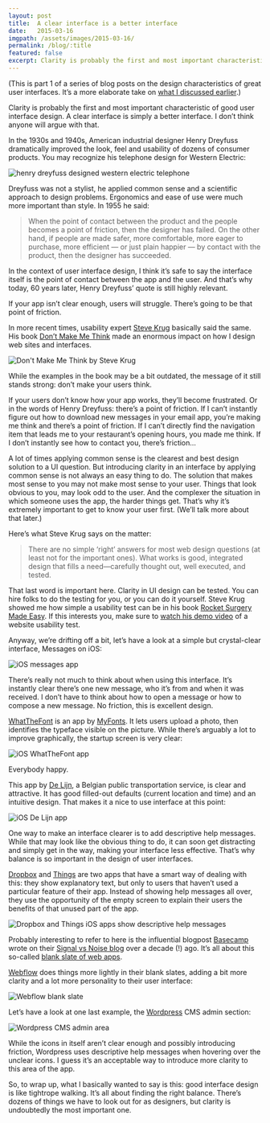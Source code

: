 ```yaml
---
layout: post
title:  A clear interface is a better interface
date:   2015-03-16
imgpath: /assets/images/2015-03-16/
permalink: /blog/:title
featured: false
excerpt: Clarity is probably the first and most important characteristic of good user interface design. A clear interface is simply a better interface. I don’t think anyone will argue with that.
---
```


(This is part 1 of a series of blog posts on the design characteristics of great user interfaces. It’s a more elaborate take on [what I discussed earlier](http://thomasbyttebier.be/blog/characteristics-of-a-well-designed-user-interface).)

Clarity is probably the first and most important characteristic of good user interface design. A clear interface is simply a better interface. I don’t think anyone will argue with that.

In the 1930s and 1940s, American industrial designer Henry Dreyfuss dramatically improved the look, feel and usability of dozens of consumer products. You may recognize his telephone design for Western Electric:

![henry dreyfuss designed western electric telephone]({{site.baseurl}}{{page.imgpath}}dreyfuss-westernelectric302.jpg)

Dreyfuss was not a stylist, he applied common sense and a scientific approach to design problems. Ergonomics and ease of use were much more important than style. In 1955 he said:

> When the point of contact between the product and the people becomes a point of friction, then the designer has failed. On the other hand, if people are made safer, more comfortable, more eager to purchase, more efficient — or just plain happier — by contact with the product, then the designer has succeeded.

In the context of user interface design, I think it’s safe to say the interface itself is the point of contact between the app and the user. And that’s why today, 60 years later, Henry Dreyfuss’ quote is still highly relevant.

If your app isn’t clear enough, users will struggle. There’s going to be that point of friction.

In more recent times, usability expert [Steve Krug](http://www.sensible.com) basically said the same. His book [Don’t Make Me Think](http://www.sensible.com/dmmt.html) made an enormous impact on how I design web sites and interfaces.

![Don't Make Me Think by Steve Krug]({{site.baseurl}}{{page.imgpath}}dontmakemethink.jpg)

While the examples in the book may be a bit outdated, the message of it still stands strong: don’t make your users think.

If your users don’t know how your app works, they’ll become frustrated. Or in the words of Henry Dreyfuss: there’s a point of friction. If I can’t instantly figure out how to download new messages in your email app, you’re making me think and there’s a point of friction. If I can’t directly find the navigation item that leads me to your restaurant’s opening hours, you made me think. If I don’t instantly see how to contact you, there’s friction…

A lot of times applying common sense is the clearest and best design solution to a UI question. But introducing clarity in an interface by applying common sense is not always an easy thing to do. The solution that makes most sense to you may not make most sense to your user. Things that look obvious to you, may look odd to the user. And the complexer the situation in which someone uses the app, the harder things get. That’s why it’s extremely important to get to know your user first. (We’ll talk more about that later.)

Here’s what Steve Krug says on the matter:

> There are no simple ‘right’ answers for most web design questions (at least not for the important ones). What works is good, integrated design that fills a need—carefully thought out, well executed, and tested.

That last word is important here. Clarity in UI design can be tested. You can hire folks to do the testing for you, or you can do it yourself. Steve Krug showed me how simple a usability test can be in his book [Rocket Surgery Made Easy](http://www.sensible.com/rsme.html). If this interests you, make sure to [watch his demo video](https://www.youtube.com/watch?v=QckIzHC99Xc&t=723) of a website usability test.

Anyway, we’re drifting off a bit, let’s have a look at a simple but crystal-clear interface, Messages on iOS:

![iOS messages app]({{site.baseurl}}{{page.imgpath}}ios-messages.png)

There’s really not much to think about when using this interface. It’s instantly clear there’s one new message, who it’s from and when it was received. I don’t have to think about how to open a message or how to compose a new message. No friction, this is excellent design.

[WhatTheFont](https://www.myfonts.com/WhatTheFont/) is an app by [MyFonts](https://www.myfonts.com). It lets users upload a photo, then identifies the typeface visible on the picture. While there’s arguably a lot to improve graphically, the startup screen is very clear:

![iOS WhatTheFont app]({{site.baseurl}}{{page.imgpath}}ios-whatthefont.png)

Everybody happy.

This app by [De Lijn](https://www.delijn.be), a Belgian public transportation service, is clear and attractive. It has good filled-out defaults (current location and time) and an intuitive design. That makes it a nice to use interface at this point:

![iOS De Lijn app]({{site.baseurl}}{{page.imgpath}}ios-delijn.png)

One way to make an interface clearer is to add descriptive help messages. While that may look like the obvious thing to do, it can soon get distracting and simply get in the way, making your interface less effective. That’s why balance is so important in the design of user interfaces.

[Dropbox](https://www.dropbox.com) and [Things](https://culturedcode.com/things/) are two apps that have a smart way of dealing with this: they show explanatory text, but only to users that haven’t used a particular feature of their app. Instead of showing help messages all over, they use the opportunity of the empty screen to explain their users the benefits of that unused part of the app.

![Dropbox and Things iOS apps show descriptive help messages]({{site.baseurl}}{{page.imgpath}}ios-dropbox-things.png)

Probably interesting to refer to here is the influential blogpost [Basecamp](https://basecamp.com) wrote on their [Signal vs Noise blog](https://signalvnoise.com) over a decade (!) ago. It’s all about this so-called [blank slate of web apps](https://signalvnoise.com/archives/000375.php).

[Webflow](https://webflow.com) does things more lightly in their blank slates, adding a bit more clarity and a lot more personality to their user interface:

![Webflow blank slate]({{site.baseurl}}{{page.imgpath}}webflow.png)

Let’s have a look at one last example, the [Wordpress](http://wordpress.com) CMS admin section:

![Wordpress CMS admin area]({{site.baseurl}}{{page.imgpath}}wordpress.png)

While the icons in itself aren’t clear enough and possibly introducing friction, Wordpress uses descriptive help messages when hovering over the unclear icons. I guess it’s an acceptable way to introduce more clarity to this area of the app.

So, to wrap up, what I basically wanted to say is this: good interface design is like tightrope walking. It’s all about finding the right balance. There’s dozens of things we have to look out for as designers, but clarity is undoubtedly the most important one.
